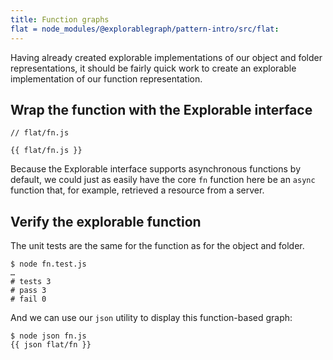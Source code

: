 ```yaml
---
title: Function graphs
flat = node_modules/@explorablegraph/pattern-intro/src/flat:
---
```


Having already created explorable implementations of our object and folder representations, it should be fairly quick work to create an explorable implementation of our function representation.

## Wrap the function with the Explorable interface

```{{'js'}}
// flat/fn.js

{{ flat/fn.js }}
```

Because the Explorable interface supports asynchronous functions by default, we could just as easily have the core `fn` function here be an `async` function that, for example, retrieved a resource from a server.

## Verify the explorable function

The unit tests are the same for the function as for the object and folder.

```console
$ node fn.test.js
…
# tests 3
# pass 3
# fail 0
```

And we can use our `json` utility to display this function-based graph:

```console
$ node json fn.js
{{ json flat/fn }}
```

